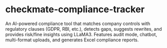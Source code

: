 # checkmate-compliance-tracker
An AI-powered compliance tool that matches company controls with regulatory clauses (GDPR, RBI, etc.), detects gaps, suggests rewrites, and provides risk/fine insights using LLaMA3. Features audit mode, chatbot, multi-format uploads, and generates Excel compliance reports. 
